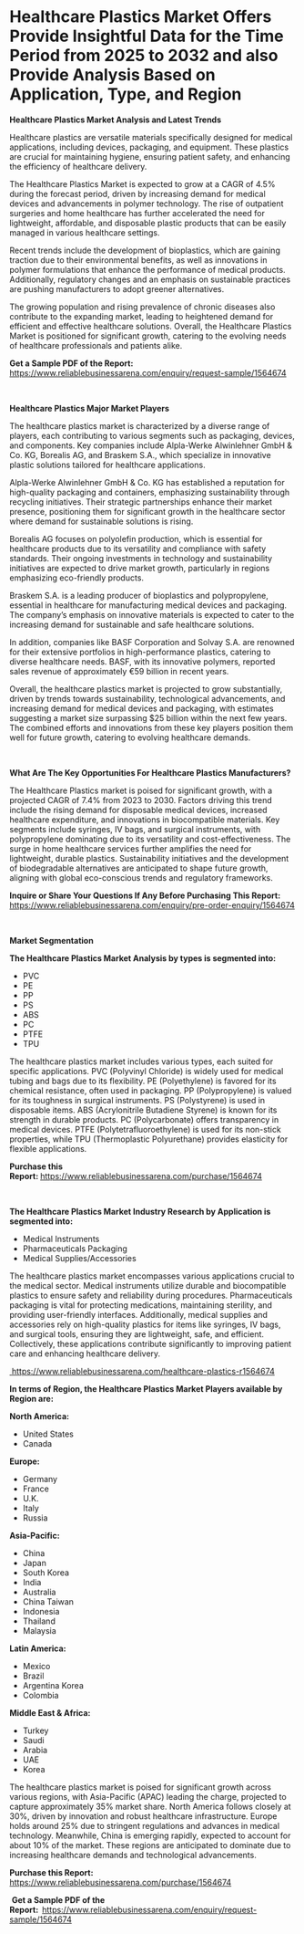<p><h1>Healthcare Plastics Market Offers Provide Insightful Data for the Time Period from 2025 to 2032 and also Provide Analysis Based on Application, Type, and Region</h1></p><p><strong>Healthcare Plastics Market Analysis and Latest Trends</strong></p>
<p><p>Healthcare plastics are versatile materials specifically designed for medical applications, including devices, packaging, and equipment. These plastics are crucial for maintaining hygiene, ensuring patient safety, and enhancing the efficiency of healthcare delivery. </p><p>The Healthcare Plastics Market is expected to grow at a CAGR of 4.5% during the forecast period, driven by increasing demand for medical devices and advancements in polymer technology. The rise of outpatient surgeries and home healthcare has further accelerated the need for lightweight, affordable, and disposable plastic products that can be easily managed in various healthcare settings. </p><p>Recent trends include the development of bioplastics, which are gaining traction due to their environmental benefits, as well as innovations in polymer formulations that enhance the performance of medical products. Additionally, regulatory changes and an emphasis on sustainable practices are pushing manufacturers to adopt greener alternatives. </p><p>The growing population and rising prevalence of chronic diseases also contribute to the expanding market, leading to heightened demand for efficient and effective healthcare solutions. Overall, the Healthcare Plastics Market is positioned for significant growth, catering to the evolving needs of healthcare professionals and patients alike.</p></p>
<p><strong>Get a Sample PDF of the Report:&nbsp;</strong> <a href="https://www.reliablebusinessarena.com/enquiry/request-sample/1564674?utm_campaign=1892&utm_medium=2&utm_source=Github&utm_content=ia&utm_term=13042025&utm_id=healthcare-plastics">https://www.reliablebusinessarena.com/enquiry/request-sample/1564674</a></p>
<p>&nbsp;</p>
<p><strong>Healthcare Plastics Major Market Players</strong></p>
<p><p>The healthcare plastics market is characterized by a diverse range of players, each contributing to various segments such as packaging, devices, and components. Key companies include Alpla-Werke Alwinlehner GmbH & Co. KG, Borealis AG, and Braskem S.A., which specialize in innovative plastic solutions tailored for healthcare applications.</p><p>Alpla-Werke Alwinlehner GmbH & Co. KG has established a reputation for high-quality packaging and containers, emphasizing sustainability through recycling initiatives. Their strategic partnerships enhance their market presence, positioning them for significant growth in the healthcare sector where demand for sustainable solutions is rising.</p><p>Borealis AG focuses on polyolefin production, which is essential for healthcare products due to its versatility and compliance with safety standards. Their ongoing investments in technology and sustainability initiatives are expected to drive market growth, particularly in regions emphasizing eco-friendly products.</p><p>Braskem S.A. is a leading producer of bioplastics and polypropylene, essential in healthcare for manufacturing medical devices and packaging. The company’s emphasis on innovative materials is expected to cater to the increasing demand for sustainable and safe healthcare solutions.</p><p>In addition, companies like BASF Corporation and Solvay S.A. are renowned for their extensive portfolios in high-performance plastics, catering to diverse healthcare needs. BASF, with its innovative polymers, reported sales revenue of approximately €59 billion in recent years.</p><p>Overall, the healthcare plastics market is projected to grow substantially, driven by trends towards sustainability, technological advancements, and increasing demand for medical devices and packaging, with estimates suggesting a market size surpassing $25 billion within the next few years. The combined efforts and innovations from these key players position them well for future growth, catering to evolving healthcare demands.</p></p>
<p>&nbsp;</p>
<p><strong>What Are The Key Opportunities For Healthcare Plastics Manufacturers?</strong></p>
<p><p>The Healthcare Plastics market is poised for significant growth, with a projected CAGR of 7.4% from 2023 to 2030. Factors driving this trend include the rising demand for disposable medical devices, increased healthcare expenditure, and innovations in biocompatible materials. Key segments include syringes, IV bags, and surgical instruments, with polypropylene dominating due to its versatility and cost-effectiveness. The surge in home healthcare services further amplifies the need for lightweight, durable plastics. Sustainability initiatives and the development of biodegradable alternatives are anticipated to shape future growth, aligning with global eco-conscious trends and regulatory frameworks.</p></p>
<p><strong>Inquire or Share Your Questions If Any Before Purchasing This Report:</strong> <a href="https://www.reliablebusinessarena.com/enquiry/pre-order-enquiry/1564674?utm_campaign=1892&utm_medium=2&utm_source=Github&utm_content=ia&utm_term=13042025&utm_id=healthcare-plastics">https://www.reliablebusinessarena.com/enquiry/pre-order-enquiry/1564674</a></p>
<p>&nbsp;</p>
<p><strong>Market Segmentation</strong></p>
<p><strong>The Healthcare Plastics Market Analysis by types is segmented into:</strong></p>
<p><ul><li>PVC</li><li>PE</li><li>PP</li><li>PS</li><li>ABS</li><li>PC</li><li>PTFE</li><li>TPU</li></ul></p>
<p><p>The healthcare plastics market includes various types, each suited for specific applications. PVC (Polyvinyl Chloride) is widely used for medical tubing and bags due to its flexibility. PE (Polyethylene) is favored for its chemical resistance, often used in packaging. PP (Polypropylene) is valued for its toughness in surgical instruments. PS (Polystyrene) is used in disposable items. ABS (Acrylonitrile Butadiene Styrene) is known for its strength in durable products. PC (Polycarbonate) offers transparency in medical devices. PTFE (Polytetrafluoroethylene) is used for its non-stick properties, while TPU (Thermoplastic Polyurethane) provides elasticity for flexible applications.</p></p>
<p><strong>Purchase this Report:&nbsp;</strong><a href="https://www.reliablebusinessarena.com/purchase/1564674?utm_campaign=1892&utm_medium=2&utm_source=Github&utm_content=ia&utm_term=13042025&utm_id=healthcare-plastics">https://www.reliablebusinessarena.com/purchase/1564674</a></p>
<p>&nbsp;</p>
<p><strong>The Healthcare Plastics Market Industry Research by Application is segmented into:</strong></p>
<p><ul><li>Medical Instruments</li><li>Pharmaceuticals Packaging</li><li>Medical Supplies/Accessories</li></ul></p>
<p><p>The healthcare plastics market encompasses various applications crucial to the medical sector. Medical instruments utilize durable and biocompatible plastics to ensure safety and reliability during procedures. Pharmaceuticals packaging is vital for protecting medications, maintaining sterility, and providing user-friendly interfaces. Additionally, medical supplies and accessories rely on high-quality plastics for items like syringes, IV bags, and surgical tools, ensuring they are lightweight, safe, and efficient. Collectively, these applications contribute significantly to improving patient care and enhancing healthcare delivery.</p></p>
<p><a href="https://www.reliablebusinessarena.com/healthcare-plastics-r1564674?utm_campaign=1892&utm_medium=2&utm_source=Github&utm_content=ia&utm_term=13042025&utm_id=healthcare-plastics">&nbsp;https://www.reliablebusinessarena.com/healthcare-plastics-r1564674</a></p>
<p><strong>In terms of Region, the Healthcare Plastics Market Players available by Region are:</strong></p>
<p>
    <p> <strong> North America: </strong>
        <ul>
            <li>United States</li>
            <li>Canada</li>
        </ul>
        </p> 
    <p> <strong> Europe: </strong>
        <ul>
            <li>Germany</li>
            <li>France</li>
            <li>U.K.</li>
            <li>Italy</li>
            <li>Russia</li>
        </ul>
        </p> 
    <p> <strong> Asia-Pacific: </strong>
        <ul>
            <li>China</li>
            <li>Japan</li>
            <li>South Korea</li>
            <li>India</li>
            <li>Australia</li>
            <li>China Taiwan</li>
            <li>Indonesia</li>
            <li>Thailand</li>
            <li>Malaysia</li>
        </ul>
        </p> 
    <p> <strong> Latin America: </strong>
        <ul>
            <li>Mexico</li>
            <li>Brazil</li>
            <li>Argentina Korea</li>
            <li>Colombia</li>
        </ul>
        </p> 
    <p> <strong> Middle East & Africa: </strong>
        <ul>
            <li>Turkey</li>
            <li>Saudi</li>
            <li>Arabia</li>
            <li>UAE</li>
            <li>Korea</li>
        </ul>
    </p>
    </p>
<p><p>The healthcare plastics market is poised for significant growth across various regions, with Asia-Pacific (APAC) leading the charge, projected to capture approximately 35% market share. North America follows closely at 30%, driven by innovation and robust healthcare infrastructure. Europe holds around 25% due to stringent regulations and advances in medical technology. Meanwhile, China is emerging rapidly, expected to account for about 10% of the market. These regions are anticipated to dominate due to increasing healthcare demands and technological advancements.</p></p>
<p><strong>Purchase this Report: </strong><a href="https://www.reliablebusinessarena.com/purchase/1564674?utm_campaign=1892&utm_medium=2&utm_source=Github&utm_content=ia&utm_term=13042025&utm_id=healthcare-plastics">https://www.reliablebusinessarena.com/purchase/1564674</a></p>
<p>&nbsp;<strong>Get a Sample PDF of the Report:&nbsp;&nbsp;</strong><a href="https://www.reliablebusinessarena.com/enquiry/request-sample/1564674?utm_campaign=1892&utm_medium=2&utm_source=Github&utm_content=ia&utm_term=13042025&utm_id=healthcare-plastics">https://www.reliablebusinessarena.com/enquiry/request-sample/1564674</a></p>
<p><strong></strong></p>
<p><p></p><p></p><p></p></p>